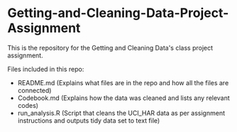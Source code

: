 Getting-and-Cleaning-Data-Project-Assignment
============================================

This is the repository for the Getting and Cleaning Data's class project assignment.

Files included in this repo:
- README.md (Explains what files are in the repo and how all the files are connected)
- Codebook.md (Explains how the data was cleaned and lists any relevant codes)
- run_analysis.R (Script that cleans the UCI_HAR data as per assignment instructions and outputs tidy data set to text file)